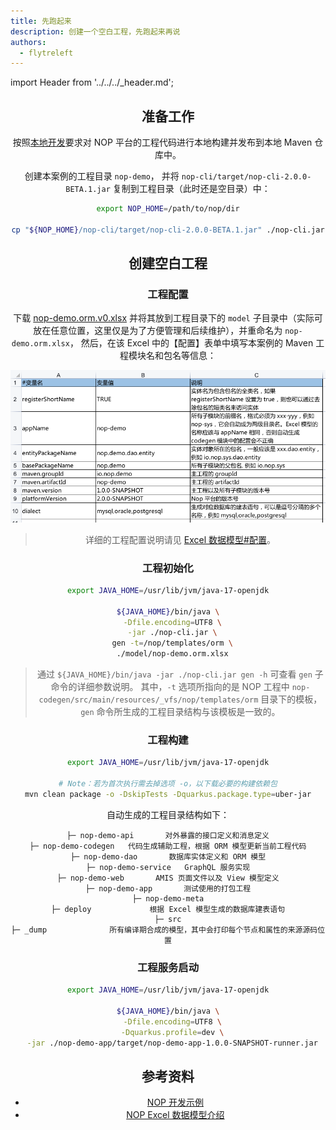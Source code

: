 ```yaml
---
title: 先跑起来
description: 创建一个空白工程，先跑起来再说
authors:
  - flytreleft
---
```


import Header from '../../../\_header.md';

<Header />

## 准备工作

按照[本地开发](../#本地开发)要求对 NOP
平台的工程代码进行本地构建并发布到本地 Maven 仓库中。

创建本案例的工程目录 `nop-demo`，
并将 `nop-cli/target/nop-cli-2.0.0-BETA.1.jar`
复制到工程目录（此时还是空目录）中：

```bash
export NOP_HOME=/path/to/nop/dir

cp "${NOP_HOME}/nop-cli/target/nop-cli-2.0.0-BETA.1.jar" ./nop-cli.jar
```

## 创建空白工程

### 工程配置

下载 [nop-demo.orm.v0.xlsx](./files/v0/nop-demo.orm.v0.xlsx) 并将其放到工程目录下的
`model` 子目录中（实际可放在任意位置，这里仅是为了方便管理和后续维护），并重命名为 `nop-demo.orm.xlsx`，
然后，在该 Excel 中的【配置】表单中填写本案例的 Maven 工程模块名和包名等信息：

![](./img/demo-project-settings-in-excel.png)

> 详细的工程配置说明请见 [Excel 数据模型#配置](https://gitee.com/canonical-entropy/nop-entropy/blob/master/docs/dev-guide/model/excel-model.md#%E9%85%8D%E7%BD%AE)。

### 工程初始化

```bash
export JAVA_HOME=/usr/lib/jvm/java-17-openjdk

${JAVA_HOME}/bin/java \
  -Dfile.encoding=UTF8 \
  -jar ./nop-cli.jar \
  gen -t=/nop/templates/orm \
  ./model/nop-demo.orm.xlsx
```

> 通过 `${JAVA_HOME}/bin/java -jar ./nop-cli.jar gen -h`
> 可查看 `gen` 子命令的详细参数说明。
> 其中，`-t` 选项所指向的是 NOP 工程中
> `nop-codegen/src/main/resources/_vfs/nop/templates/orm`
> 目录下的模板，`gen` 命令所生成的工程目录结构与该模板是一致的。

### 工程构建

```bash
export JAVA_HOME=/usr/lib/jvm/java-17-openjdk

# Note：若为首次执行需去掉选项 -o，以下载必要的构建依赖包
mvn clean package -o -DskipTests -Dquarkus.package.type=uber-jar
```

自动生成的工程目录结构如下：

```
├─ nop-demo-api       对外暴露的接口定义和消息定义
├─ nop-demo-codegen   代码生成辅助工程，根据 ORM 模型更新当前工程代码
├─ nop-demo-dao       数据库实体定义和 ORM 模型
├─ nop-demo-service   GraphQL 服务实现
├─ nop-demo-web       AMIS 页面文件以及 View 模型定义
├─ nop-demo-app       测试使用的打包工程
├─ nop-demo-meta
├─ deploy             根据 Excel 模型生成的数据库建表语句
├─ src
├─ _dump              所有编译期合成的模型，其中会打印每个节点和属性的来源源码位置
```

### 工程服务启动

```bash
export JAVA_HOME=/usr/lib/jvm/java-17-openjdk

${JAVA_HOME}/bin/java \
  -Dfile.encoding=UTF8 \
  -Dquarkus.profile=dev \
  -jar ./nop-demo-app/target/nop-demo-app-1.0.0-SNAPSHOT-runner.jar
```

## 参考资料

- [NOP 开发示例](https://gitee.com/canonical-entropy/nop-entropy/blob/master/docs/tutorial/tutorial.md)
- [NOP Excel 数据模型介绍](https://gitee.com/canonical-entropy/nop-entropy/blob/master/docs/dev-guide/model/excel-model.md)
